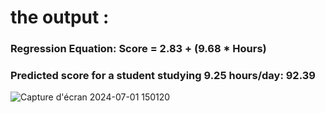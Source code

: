 # the output : 
### Regression Equation: Score = 2.83 + (9.68 * Hours)
### Predicted score for a student studying 9.25 hours/day: 92.39
![Capture d'écran 2024-07-01 150120](https://github.com/tass25/Predict-Student-Scores-with-Linear-Regression/assets/101891297/353725d5-068a-4f7a-a6d3-32958f91f1a4)
